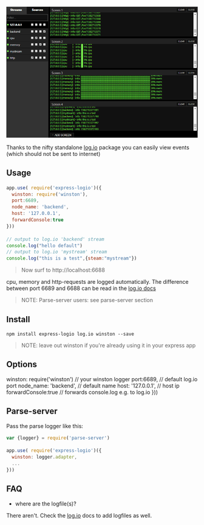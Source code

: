 ![](https://github.com/coderofsalvation/express-logio/raw/master/screenshot.gif)

Thanks to the nifty standalone [log.io](https://npmjs.com/log.io) package you can easily view events (which should not be sent to internet)

## Usage

```javascript
app.use( require('express-logio')({
  winston: require('winston'),
  port:6689,
  node_name: 'backend',
  host: '127.0.0.1',
  forwardConsole:true
}))

// output to log.io 'backend' stream
console.log("hello default")
// output to log.io 'mystream' stream
console.log("this is a test",{steam:"mystream"})
```

> Now surf to http://localhost:6688

cpu, memory and http-requests are logged automatically.
The difference between port 6689 and 6688 can be read  in the [log.io docs](https://npmjs.com/log.io)

> NOTE: Parse-server users: see parse-server section

## Install

    npm install express-logio log.io winston --save

> NOTE: leave out winston if you're already using it in your express app

## Options

  winston: require('winston')  // your winston logger
  port:6689,                   // default log.io port
  node_name: 'backend',        // default name
  host: '127.0.0.1',           // host ip
  forwardConsole:true          // forwards console.log e.g. to log.io
}))


## Parse-server

Pass the parse logger like this:

```javascript
var {logger} = require('parse-server')

app.use( require('express-logio')({
  winston: logger.adapter,
  ...
}))
```

## FAQ

* where are the logfile(s)?

There aren't.
Check the [log.io](https://npmjs.com/log.io) docs to add logfiles as well.